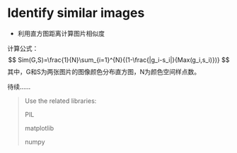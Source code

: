 # Identify similar images

- 利用直方图距离计算图片相似度


计算公式：
$$
Sim(G,S)=\frac{1}{N}\sum_{i=1}^{N}{(1-\frac{|g_i-s_i|}{Max(g_i,s_i)})}
$$
其中，G和S为两张图片的图像颜色分布直方图，N为颜色空间样点数。



待续……



> Use the related libraries:
>
> PIL
>
> matplotlib
>
> numpy